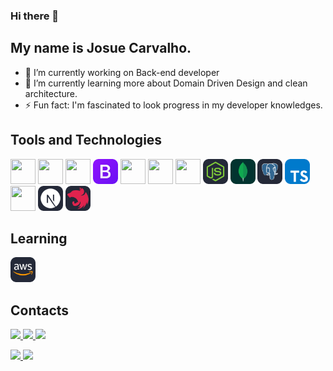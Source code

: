 ### Hi there 👋
## My name is Josue Carvalho.

- 🔭 I’m currently working on Back-end developer
- 🌱 I’m currently learning more about Domain Driven Design and clean architecture.
- ⚡ Fun fact: I'm fascinated to look progress in my developer knowledges.

## Tools and Technologies

<img src="https://cdn.jsdelivr.net/gh/devicons/devicon/icons/git/git-original.svg" width="40" height="40"/> <img src="https://cdn.jsdelivr.net/gh/devicons/devicon/icons/html5/html5-original.svg" width="40" height="40"/>  <img src="https://cdn.jsdelivr.net/gh/devicons/devicon/icons/css3/css3-original.svg" width="40" height="40"/> <img src="https://raw.githubusercontent.com/tandpfun/skill-icons/de91fca307a83d75fc5b1f6ce24540454acead41/icons/Bootstrap.svg" width="40" height="40"/>  <img src="https://cdn.jsdelivr.net/gh/devicons/devicon/icons/sass/sass-original.svg" width="40" height="40"/> <img src="https://cdn.jsdelivr.net/gh/devicons/devicon/icons/javascript/javascript-original.svg" width="40" height="40"/> <img src="https://cdn.jsdelivr.net/gh/devicons/devicon/icons/react/react-original.svg" width="40" height="40"/> <img src="https://raw.githubusercontent.com/tandpfun/skill-icons/de91fca307a83d75fc5b1f6ce24540454acead41/icons/NodeJS-Dark.svg" width="40" height="40"/> <img src="https://raw.githubusercontent.com/tandpfun/skill-icons/de91fca307a83d75fc5b1f6ce24540454acead41/icons/MongoDB.svg" width="40" height="40"/> <img src="https://raw.githubusercontent.com/tandpfun/skill-icons/de91fca307a83d75fc5b1f6ce24540454acead41/icons/PostgreSQL-Dark.svg" width="40" height="40"/> <img src="https://raw.githubusercontent.com/tandpfun/skill-icons/de91fca307a83d75fc5b1f6ce24540454acead41/icons/TypeScript.svg" width="40" height="40"/> <img src="https://cdn.jsdelivr.net/gh/devicons/devicon/icons/linux/linux-original.svg" width="40" height="40"/> <img src="https://raw.githubusercontent.com/tandpfun/skill-icons/de91fca307a83d75fc5b1f6ce24540454acead41/icons/NextJS-Dark.svg" width="40" height="40"/> <img src="https://raw.githubusercontent.com/tandpfun/skill-icons/de91fca307a83d75fc5b1f6ce24540454acead41/icons/NestJS-Dark.svg" width="40" height="40"/> 

## Learning

<img src="https://raw.githubusercontent.com/tandpfun/skill-icons/de91fca307a83d75fc5b1f6ce24540454acead41/icons/AWS-Dark.svg" width="40" height="40"/> 

## Contacts

<a href="https://instagram.com/josuecarvalho012" target="_blank"> <img src="https://img.shields.io/badge/-Instagram-%23E4405F?style=for-the-badge&logo=instagram&logoColor=white" target="_blank"></a><a href = "mailto:josueaze12@gmail.com"> <img src="https://img.shields.io/badge/Gmail-D14836?style=for-the-badge&logo=gmail&logoColor=white" target="_blank"></a><a href="https://www.linkedin.com/in/josueaze12/" target="_blank"> <img src="https://img.shields.io/badge/-LinkedIn-%230077B5?style=for-the-badge&logo=linkedin&logoColor=white" target="_blank"></a>


<a href="https://github.com/josuerx12">
<img height="180em" src="https://github-readme-stats.vercel.app/api/top-langs/?username=josuerx12&layout=compact&langs_count=7&theme=dracula"/>
<img height="180em" src="https://github-readme-stats.vercel.app/api?username=josuerx12&show_icons=true&theme=dracula&include_all_commits=true&count_private=true"/>
</div>





